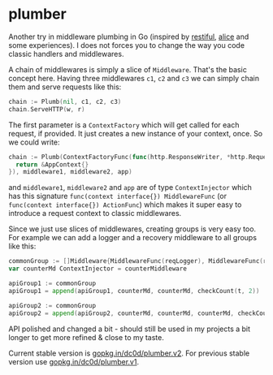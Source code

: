 # plumber
Another try in middleware plumbing in Go (inspired by [restiful](https://github.com/laicosly/restiful), [alice](https://github.com/justinas/alice) and some experiences). I does not forces you to change the way you code classic handlers and middlewares.

A chain of middlewares is simply a slice of `Middleware`. That's the basic concept here. Having three middlewares `c1`, `c2` and `c3` we can simply chain them and serve requests like this:
```go
chain := Plumb(nil, c1, c2, c3)
chain.ServeHTTP(w, r)
```
The first parameter is a `ContextFactory` which will get called for each request, if provided. It just creates a new instance of your context, once. So we could write:
```go
chain := Plumb(ContextFactoryFunc(func(http.ResponseWriter, *http.Request) interface{} {
  return &AppContext{}
}), middleware1, middleware2, app)
```
and `middleware1`, `middleware2` and `app` are of type `ContextInjector` which has this signature `func(context interface{}) MiddlewareFunc` (or `func(context interface{}) ActionFunc`) which makes it super easy to introduce a request context to classic middlewares.

Since we just use slices of middlewares, creating groups is very easy too. For example we can add a logger and a recovery middleware to all groups like this:
```go
commonGroup := []Middleware{MiddlewareFunc(reqLogger), MiddlewareFunc(recoverPlumbing)}
var counterMd ContextInjector = counterMiddleware

apiGroup1 := commonGroup
apiGroup1 = append(apiGroup1, counterMd, counterMd, checkCount(t, 2))

apiGroup2 := commonGroup
apiGroup2 = append(apiGroup2, counterMd, counterMd, counterMd, checkCount(t, 3))
```
API polished and changed a bit - should still be used in my projects a bit longer to get more refined & close to my taste. 

Current stable version is [gopkg.in/dc0d/plumber.v2](http://gopkg.in/dc0d/plumber.v2). For previous stable version use [gopkg.in/dc0d/plumber.v1](http://gopkg.in/dc0d/plumber.v1).
